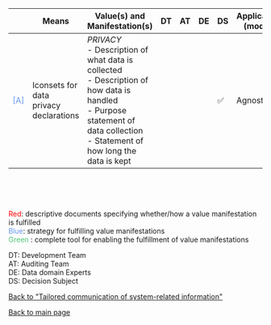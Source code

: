 |       | Means  | Value(s) and  Manifestation(s)| DT|AT | DE | DS | Application (model) | Approach | Visual elements | Additional details
| ----------- | --------------- | --------------------------- | ---------------  |------------------------------|-------------| ----------------------|----------------------|----------------------------|--------------------|------------------------|
<span style="color:#6495ED">[A]</span> | Iconsets for data privacy declarations | *PRIVACY*<br> - Description of what data is collected <br> - Description of how data is handled <br> - Purpose statement of data collection <br> - Statement of how long the data is kept | | | | ✅ | Agnostic | | Iconsets | 

<br>
<br>
<br>

<span style="color:red">Red</span>: descriptive documents specifying whether/how a value manifestation is fulfilled<br>
<span style="color:#6495ED">Blue</span>: strategy for fulfilling value manifestations<br>
<span style="color:#50C878">Green</span> : complete tool for enabling the fulfillment of value manifestations <br>

DT: Development Team <br>
AT: Auditing Team <br>
DE: Data domain Experts <br>
DS: Decision Subject<br>


[Back to "Tailored communication of system-related information"](../Table3A.md)

[Back to main page](../index.md)
